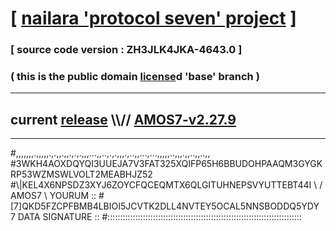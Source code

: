 
# [ [nailara 'protocol seven' project](http://nailara.network/) ]

### [ source code version : ZH3JLK4JKA-4643.0 ]

### ( this is the public domain [license](../license)d 'base' branch )
---
## current [release](https://github.com/nailara-technologies/protocol-7/releases) \\\\// [AMOS7-v2.27.9](https://github.com/nailara-technologies/protocol-7/releases/tag/AMOS7-v2.27.9)
---

#,,,,,,,.,,,,,.,.,,.,,.,.,.,,,...,,..,.,.,,,.,..,,...,...,,,,,..,,,.,,..,,..,,
#3WKH4AOXDQYQI3UUEJA7V3FAT325XQIFP65H6BBUDOHPAAQM3GYGKRP53WZMSWLVOLT2MEABHJZ52
#\\\|KEL4X6NPSDZ3XYJ6ZOYCFQCEQMTX6QLGITUHNEPSVYUTTEBT44I \ / AMOS7 \ YOURUM ::
#\[7]QKD5FZCPFBMB4LBIOI5JCVTK2DLL4NVTEY5OCAL5NNSBODDQ5YDY 7  DATA SIGNATURE ::
#:::::::::::::::::::::::::::::::::::::::::::::::::::::::::::::::::::::::::::::
